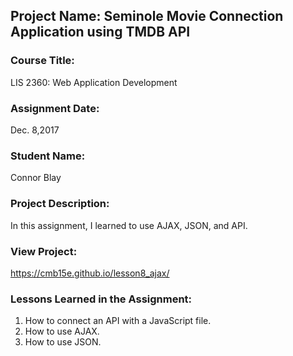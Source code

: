 ## Project Name:  Seminole Movie Connection Application using TMDB API

### Course Title:
LIS 2360:  Web Application Development

### Assignment Date:  
Dec. 8,2017

### Student Name:  
Connor Blay

### Project Description:
In this assignment, I learned to use AJAX, JSON, and API.

### View Project:
https://cmb15e.github.io/lesson8_ajax/

### Lessons Learned in the Assignment:
1. How to connect an API with a JavaScript file.
2. How to use AJAX.
3. How to use JSON.
